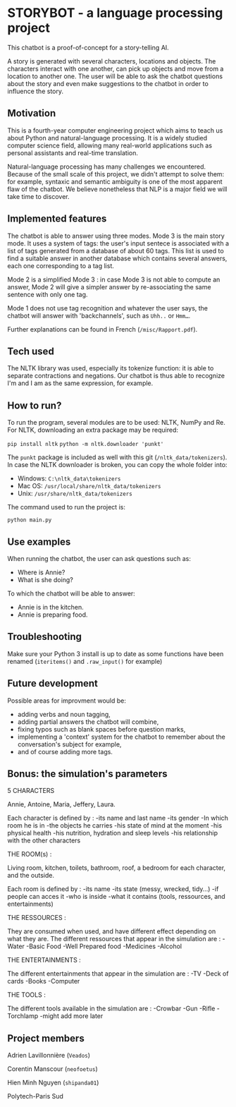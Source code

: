 # STORYBOT - a language processing project

This chatbot is a proof-of-concept for a story-telling AI. 

A story is generated with several characters, locations and objects. The characters interact with one another, can pick up objects and move from a location to another one. The user will be able to ask the chatbot questions about the story and even make suggestions to the chatbot in order to influence the story.

## Motivation

This is a fourth-year computer engineering project which aims to teach us about Python and natural-language processing. It is a widely studied computer science field, allowing many real-world applications such as personal assistants and real-time translation.

Natural-language processing has many challenges we encountered. Because of the small scale of this project, we didn't attempt to solve them: for example, syntaxic and semantic ambiguity is one of the most apparent flaw of the chatbot. We believe nonetheless that NLP is a major field we will take time to discover.

## Implemented features

The chatbot is able to answer using three modes. Mode 3 is the main story mode. It uses a system of tags: the user's input sentece is associated with a list of tags generated from a database of about 60 tags. This list is used to find a suitable answer in another database which contains several answers, each one corresponding to a tag list.

Mode 2 is a simplified Mode 3 : in case Mode 3 is not able to compute an answer, Mode 2 will give a simpler answer by re-associating the same sentence with only one tag. 

Mode 1 does not use tag recognition and whatever the user says, the chatbot will answer with 'backchannels', such as `Uhh..` or `Hmm…`.

Further explanations can be found in French (`/misc/Rapport.pdf`).

## Tech used

The NLTK library was used, especially its tokenize function: it is able to separate contractions and negations. Our chatbot is thus able to recognize I'm and I am as the same expression, for example.

## How to run?

To run the program, several modules are to be used: NLTK, NumPy and Re. For NLTK, downloading an extra package may be required: 

`pip install nltk`
`python -m nltk.downloader 'punkt'`

The `punkt` package is included as well with this git (`/nltk_data/tokenizers`). In case the NLTK downloader is broken, you can copy the whole folder into:
- Windows: `C:\nltk_data\tokenizers`
- Mac OS: `/usr/local/share/nltk_data/tokenizers`
- Unix: `/usr/share/nltk_data/tokenizers`

The command used to run the project is:

`python main.py`

## Use examples

When running the chatbot, the user can ask questions such as:
- Where is Annie?
- What is she doing?

To which the chatbot will be able to answer:
- Annie is in the kitchen.
- Annie is preparing food.

## Troubleshooting

Make sure your Python 3 install is up to date as some functions have been renamed (`iteritems()` and `.raw_input()` for example)

## Future development

Possible areas for improvment would be:

- adding verbs and noun tagging, 
- adding partial answers the chatbot will combine,
- fixing typos such as blank spaces before question marks,
- implementing a 'context' system for the chatbot to remember about the conversation's subject for example,
- and of course adding more tags.


## Bonus: the simulation's parameters

5 CHARACTERS

Annie, Antoine, Maria, Jeffery, Laura.

Each character is defined by :
-its name and last name
-its gender
-In which room he is in
-the objects he carries
-his state of mind at the moment
-his physical health
-his nutrition, hydration and sleep levels
-his relationship with the other characters


THE ROOM(s) :

Living room, kitchen, toilets, bathroom, roof, a bedroom for each character, and the outside.

Each room is defined by :
-its name
-its state (messy, wrecked, tidy…)
-if people can acces it
-who is inside
-what it contains (tools, ressources, and entertainments)

THE RESSOURCES :

They are consumed when used, and have different effect depending on what they are.
The different ressources that appear in the simulation are :
-Water
-Basic Food
-Well Prepared food
-Medicines
-Alcohol

THE ENTERTAINMENTS :

The different entertainments that appear in the simulation are :
-TV
-Deck of cards
-Books
-Computer

THE TOOLS :

The different tools available in the simulation are :
-Crowbar
-Gun
-Rifle
-Torchlamp
-might add more later


## Project members

Adrien Lavillonnière (`Veados`)

Corentin Manscour (`neofoetus`)

Hien Minh Nguyen (`shipanda01`)

Polytech-Paris Sud